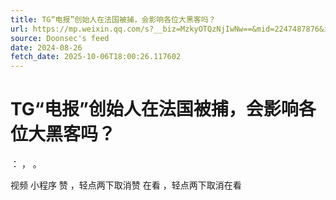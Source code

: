 ```yaml
---
title: TG“电报”创始人在法国被捕，会影响各位大黑客吗？
url: https://mp.weixin.qq.com/s?__biz=MzkyOTQzNjIwNw==&mid=2247487876&idx=1&sn=8c99465fef308ff243d4e14ca23aa463
source: Doonsec's feed
date: 2024-08-26
fetch_date: 2025-10-06T18:00:26.117602
---
```


# TG“电报”创始人在法国被捕，会影响各位大黑客吗？

：
，
。

视频
小程序
赞
，轻点两下取消赞
在看
，轻点两下取消在看